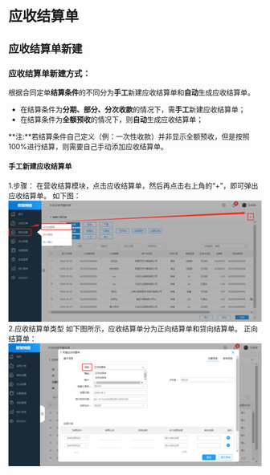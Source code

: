 # 应收结算单
## 应收结算单新建
### 应收结算单新建方式：

根据合同定单**结算条件**的不同分为**手工**新建应收结算单和**自动**生成应收结算单。 
* 在结算条件为**分期、部分、分次收款**的情况下，需**手工**新建应收结算单；
* 在结算条件为**全额预收**的情况下，则**自动**生成应收结算单；

**注:**若结算条件自己定义（例：一次性收款）并非显示全额预收，但是按照100%进行结算，则需要自己手动添加应收结算单。

#### 手工新建应收结算单

1.步骤：
在营收结算模块，点击应收结算单，然后再点击右上角的“+”，即可弹出应收结算单。
如下图：
![](/assets/1.jpg)
2.应收结算单类型
如下图所示，应收结算单分为正向结算单和贷向结算单。
正向结算单：
![](/assets/2.jpg)

